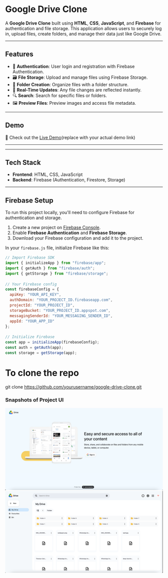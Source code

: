 # Google Drive Clone

A **Google Drive Clone** built using **HTML**, **CSS**, **JavaScript**, and **Firebase** for authentication and file storage. This application allows users to securely log in, upload files, create folders, and manage their data just like Google Drive.

---

## Features

- 🔐 **Authentication**: User login and registration with Firebase Authentication.
- 🗃️ **File Storage**: Upload and manage files using Firebase Storage.
- 📂 **Folder Creation**: Organize files with a folder structure.
- 🔄 **Real-Time Updates**: Any file changes are reflected instantly.
- 🔍 **Search**: Search for specific files or folders.
- 🖼️ **Preview Files**: Preview images and access file metadata.

---

## Demo

🚀 Check out the [Live Demo](https://google-drive-clone-vrc.vercel.app/)(replace with your actual demo link)

---

---

## Tech Stack

- **Frontend**: HTML, CSS, JavaScript
- **Backend**: Firebase (Authentication, Firestore, Storage)

---

## Firebase Setup

To run this project locally, you'll need to configure Firebase for authentication and storage.

1. Create a new project on [Firebase Console](https://console.firebase.google.com/).
2. Enable **Firebase Authentication** and **Firebase Storage**.
3. Download your Firebase configuration and add it to the project.

In your `firebase.js` file, initialize Firebase like this:

```js
// Import Firebase SDK
import { initializeApp } from "firebase/app";
import { getAuth } from "firebase/auth";
import { getStorage } from "firebase/storage";

// Your Firebase config
const firebaseConfig = {
  apiKey: "YOUR_API_KEY",
  authDomain: "YOUR_PROJECT_ID.firebaseapp.com",
  projectId: "YOUR_PROJECT_ID",
  storageBucket: "YOUR_PROJECT_ID.appspot.com",
  messagingSenderId: "YOUR_MESSAGING_SENDER_ID",
  appId: "YOUR_APP_ID"
};

// Initialize Firebase
const app = initializeApp(firebaseConfig);
const auth = getAuth(app);
const storage = getStorage(app);
```

# To clone the repo

git clone https://github.com/yourusername/google-drive-clone.git


### Snapshots of Project UI

![Alt text](img/gdrive-clone-login.png)
![Alt text](img/gdrive-clone-home.png)
